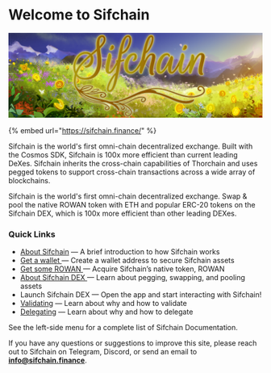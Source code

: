 # Welcome to Sifchain

![](.gitbook/assets/twitter-header_environment-1500x500px-large-logo.jpg)

{% embed url="https://sifchain.finance/" %}

Sifchain is the world's first omni-chain decentralized exchange. Built with the Cosmos SDK, Sifchain is 100x more efficient than current leading DeXes. Sifchain inherits the cross-chain capabilities of Thorchain and uses pegged tokens to support cross-chain transactions across a wide array of blockchains.

Sifchain is the world's first omni-chain decentralized exchange. Swap & pool the native ROWAN token with ETH and popular ERC-20 tokens on the Sifchain DEX, which is 100x more efficient than other leading DEXes. 

### Quick Links

* [About Sifchain](https://docs.sifchain.finance/about-sifchain) — A brief introduction to how Sifchain works
* [Get a wallet ](https://docs.sifchain.finance/resources/sifchain-dex-ui#create-or-import-a-sifchain-address-with-keplr-wallet)— Create a wallet address to secure Sifchain assets
* [Get some ROWAN ](https://docs.sifchain.finance/resources/faq#how-can-i-acquire-rowan-and-or-erowan)— Acquire Sifchain’s native token, ROWAN
* [About Sifchain DEX ](https://docs.sifchain.finance/resources/sifchain-dex-ui)— Learn about pegging, swapping, and pooling assets
* Launch Sifchain DEX — Open the app and start interacting with Sifchain!
* [Validating](https://docs.sifchain.finance/roles/validators) — Learn about why and how to validate
* [Delegating](https://docs.sifchain.finance/roles/delegators) — Learn about why and how to delegate

See the left-side menu for a complete list of Sifchain Documentation.

If you have any questions or suggestions to improve this site, please reach out to Sifchain on Telegram, Discord, or send an email to **info@sifchain.finance**.  


